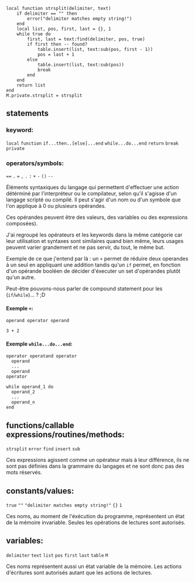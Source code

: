 ```
local function strsplit(delimiter, text)
	if delimiter == "" then
		error("delimiter matches empty string!")
	end
	local list, pos, first, last = {}, 1
	while true do
		first, last = text:find(delimiter, pos, true)
		if first then -- found?
			table.insert(list, text:sub(pos, first - 1))
			pos = last + 1
		else
			table.insert(list, text:sub(pos))
			break
		end
	end
	return list
end
M.private.strsplit = strsplit
```

## statements
### keyword:
`local` `function` `if...then..[else]...end` `while...do...end` `return` `break` `private`

### operators/symbols:
`==` `.` `=` `,` `.` `:` `+` `-` `()` `--`

Éléments syntaxiques du langage qui permettent d'effectuer une action détérminé par
l'interpréteur ou le compilateur, selon qu'il s'agisse d'un langage scripté ou compilé.
Il peut s'agir d'un nom ou d'un symbole que l'on applique à 0 ou plusieurs opérandes.

Ces opérandes peuvent être des valeurs, des variables ou des expressions composées).

J'ai regroupé les opérateurs et les keywords dans la même catégorie car leur utilisation
et syntaxes sont similaires quand bien même, leurs usages peuvent varier grandement et ne
pas servir, du tout, le même but.

Exemple de ce que j'entend par là : un `+` permet de réduire deux operandes à un seul en
appliquant une addition tandis qu'un `if` permet, en fonction d'un opérande booléen de
décider d'éxecuter un set d'opérandes plutôt qu'un autre.

Peut-être pouvons-nous parler de compound statement pour les (`if`/`while`)... ? ;D

#### Exemple `+`:
```
operand operator operand

3 + 2
```


#### Exemple `while...do...end`:
```
operator operatand operator
  operand
  ...
  operand
operator

while operand_1 do
  operand_2
  ...
  operand_n
end
```


## functions/callable expressions/routines/methods:
`strsplit` `error` `find` `insert` `sub`

Ces expressions agissent comme un opérateur mais à leur différence, ils ne sont pas
définies dans la grammaire du langages et ne sont donc pas des mots réservés.


## constants/values:
`true` `""` `"delimiter matches empty string!"` `{}` `1`

Ces noms, au moment de l'éxécution du programme, représentent un état de la mémoire
invariable. Seules les opérations de lectures sont autorisés.


## variables:
`delimiter` `text` `list` `pos` `first` `last` `table` `M`

Ces noms représentent aussi un état variable de la mémoire. Les actions d'écritures sont
autorisés autant que les actions de lectures.
